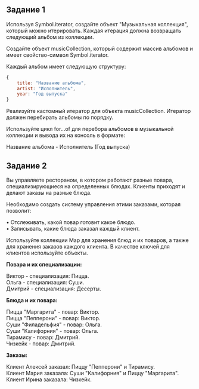 ## Задание 1

Используя Symbol.iterator, создайте объект "Музыкальная коллекция", который можно итерировать. Каждая итерация должна возвращать следующий альбом из коллекции.

Создайте объект musicCollection, который содержит массив альбомов и имеет свойство-символ Symbol.iterator.

Каждый альбом имеет следующую структуру: </br>

```javascript
{
    title: "Название альбома",
    artist: "Исполнитель",
    year: "Год выпуска"
}
```

Реализуйте кастомный итератор для объекта musicCollection. Итератор должен перебирать альбомы по порядку.

Используйте цикл for...of для перебора альбомов в музыкальной коллекции и вывода их на консоль в формате:

Название альбома - Исполнитель (Год выпуска)

##  Задание 2

Вы управляете рестораном, в котором работают разные повара, специализирующиеся на определенных блюдах. Клиенты приходят и делают заказы на разные блюда.

Необходимо создать систему управления этими заказами, которая позволит:

• Отслеживать, какой повар готовит какое блюдо.</br>
• Записывать, какие блюда заказал каждый клиент.

Используйте коллекции Map для хранения блюд и их поваров, а также для хранения заказов каждого клиента. В качестве ключей для клиентов используйте объекты.

**Повара и их специализации:**

Виктор - специализация: Пицца.</br>
Ольга - специализация: Суши.</br>
Дмитрий - специализация: Десерты.</br>

**Блюда и их повара:**

Пицца "Маргарита" - повар: Виктор.</br>
Пицца "Пепперони" - повар: Виктор.</br>
Суши "Филадельфия" - повар: Ольга.</br>
Суши "Калифорния" - повар: Ольга.</br>
Тирамису - повар: Дмитрий.</br>
Чизкейк - повар: Дмитрий.</br>

**Заказы:**

Клиент Алексей заказал: Пиццу "Пепперони" и Тирамису.</br>
Клиент Мария заказала: Суши "Калифорния" и Пиццу "Маргарита".</br>
Клиент Ирина заказала: Чизкейк.</br>
